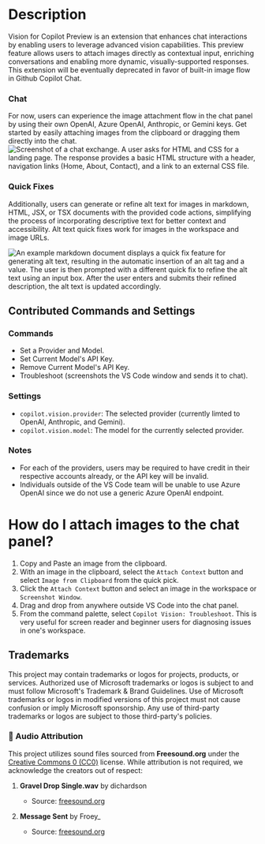 # Description

Vision for Copilot Preview is an extension that enhances chat interactions by enabling users to leverage advanced vision capabilities. This preview feature allows users to attach images directly as contextual input, enriching conversations and enabling more dynamic, visually-supported responses. This extension will be eventually deprecated in favor of built-in image flow in Github Copilot Chat. 

### Chat
For now, users can experience the image attachment flow in the chat panel by using their own OpenAI, Azure OpenAI, Anthropic, or Gemini keys. Get started by easily attaching images from the clipboard or dragging them directly into the chat. 
![Screenshot of a chat exchange. A user asks for HTML and CSS for a landing page. The response provides a basic HTML structure with a header, navigation links (Home, About, Contact), and a link to an external CSS file.](https://raw.githubusercontent.com/microsoft/vscode-copilot-vision/refs/heads/main/assets/demo.gif)

### Quick Fixes
Additionally, users can generate or refine alt text for images in markdown, HTML, JSX, or TSX documents with the provided code actions, simplifying the process of incorporating descriptive text for better context and accessibility. Alt text quick fixes work for images in the workspace and image URLs. 

![An example markdown document displays a quick fix feature for generating alt text, resulting in the automatic insertion of an alt tag and a value. The user is then prompted with a different quick fix to refine the alt text using an input box. After the user enters and submits their refined description, the alt text is updated accordingly.](https://raw.githubusercontent.com/microsoft/vscode-copilot-vision/refs/heads/main/assets/demo-alt-text.gif)

## Contributed Commands and Settings
### Commands
- Set a Provider and Model.
- Set Current Model's API Key.
- Remove Current Model's API Key.
- Troubleshoot (screenshots the VS Code window and sends it to chat).

### Settings
- `copilot.vision.provider`: The selected provider (currently limted to OpenAI, Anthropic, and Gemini).
- `copilot.vision.model`: The model for the currently selected provider.

### Notes
- For each of the providers, users may be required to have credit in their respective accounts already, or the API key will be invalid.
- Individuals outside of the VS Code team will be unable to use Azure OpenAI since we do not use a generic Azure OpenAI endpoint.

# How do I attach images to the chat panel?
1. Copy and Paste an image from the clipboard.
2. With an image in the clipboard, select the `Attach Context` button and select `Image from Clipboard` from the quick pick.
3. Click the `Attach Context` button and select an image in the workspace or `Screenshot Window`.
4. Drag and drop from anywhere outside VS Code into the chat panel.
5. From the command palette, select `Copilot Vision: Troubleshoot`. This is very useful for screen reader and beginner users for diagnosing issues in one's workspace.

## Trademarks
This project may contain trademarks or logos for projects, products, or services. Authorized use of Microsoft trademarks or logos is subject to and must follow Microsoft's Trademark & Brand Guidelines. Use of Microsoft trademarks or logos in modified versions of this project must not cause confusion or imply Microsoft sponsorship. Any use of third-party trademarks or logos are subject to those third-party's policies.

### 🎵 Audio Attribution
This project utilizes sound files sourced from **Freesound.org** under the [Creative Commons 0 (CC0)](https://creativecommons.org/publicdomain/zero/1.0/) license. While attribution is not required, we acknowledge the creators out of respect:

1. **Gravel Drop Single.wav** by dichardson
   - Source: [freesound.org](https://freesound.org/s/570967/)

2. **Message Sent** by Froey_
   - Source: [freesound.org](https://freesound.org/people/Froey_/sounds/760370/)
